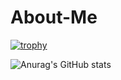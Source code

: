 # About-Me

[![trophy](https://github-profile-trophy.vercel.app/?username=SupapongSakulkoo&theme=onedark)](https://github.com/SupapongSakulkoo/github-profile-trophy)

![Anurag's GitHub stats](https://github-readme-stats.vercel.app/api?username=SupapongSakulkoo&show_icons=true&theme=radical)



